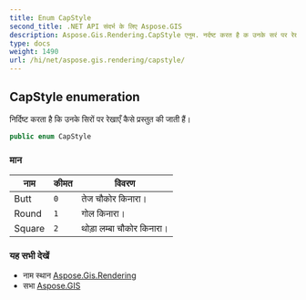 ```yaml
---
title: Enum CapStyle
second_title: .NET API संदर्भ के लिए Aspose.GIS
description: Aspose.Gis.Rendering.CapStyle एनुम. नर्दष्ट करत है क उनके सरं पर रेखएँ कैसे प्रस्तुत क जत हैं
type: docs
weight: 1490
url: /hi/net/aspose.gis.rendering/capstyle/
---
```

## CapStyle enumeration

निर्दिष्ट करता है कि उनके सिरों पर रेखाएँ कैसे प्रस्तुत की जाती हैं।

```csharp
public enum CapStyle
```

### मान

| नाम | कीमत | विवरण |
| --- | --- | --- |
| Butt | `0` | तेज चौकोर किनारा। |
| Round | `1` | गोल किनारा। |
| Square | `2` | थोड़ा लम्बा चौकोर किनारा। |

### यह सभी देखें

* नाम स्थान [Aspose.Gis.Rendering](../../aspose.gis.rendering/)
* सभा [Aspose.GIS](../../)



